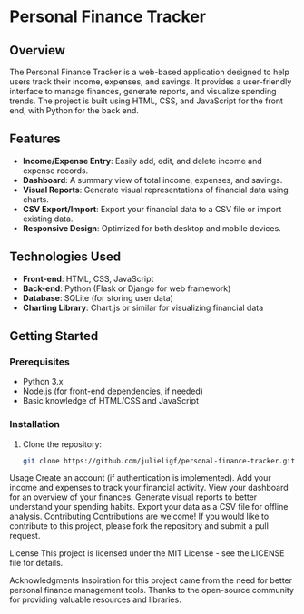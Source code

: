 # Personal Finance Tracker

## Overview
The Personal Finance Tracker is a web-based application designed to help users track their income, expenses, and savings. It provides a user-friendly interface to manage finances, generate reports, and visualize spending trends. The project is built using HTML, CSS, and JavaScript for the front end, with Python for the back end.

## Features
- **Income/Expense Entry**: Easily add, edit, and delete income and expense records.
- **Dashboard**: A summary view of total income, expenses, and savings.
- **Visual Reports**: Generate visual representations of financial data using charts.
- **CSV Export/Import**: Export your financial data to a CSV file or import existing data.
- **Responsive Design**: Optimized for both desktop and mobile devices.

## Technologies Used
- **Front-end**: HTML, CSS, JavaScript
- **Back-end**: Python (Flask or Django for web framework)
- **Database**: SQLite (for storing user data)
- **Charting Library**: Chart.js or similar for visualizing financial data

## Getting Started

### Prerequisites
- Python 3.x
- Node.js (for front-end dependencies, if needed)
- Basic knowledge of HTML/CSS and JavaScript

### Installation
1. Clone the repository:
   ```bash
   git clone https://github.com/julieligf/personal-finance-tracker.git
Usage
Create an account (if authentication is implemented).
Add your income and expenses to track your financial activity.
View your dashboard for an overview of your finances.
Generate visual reports to better understand your spending habits.
Export your data as a CSV file for offline analysis.
Contributing
Contributions are welcome! If you would like to contribute to this project, please fork the repository and submit a pull request.

License
This project is licensed under the MIT License - see the LICENSE file for details.

Acknowledgments
Inspiration for this project came from the need for better personal finance management tools.
Thanks to the open-source community for providing valuable resources and libraries.
